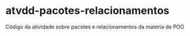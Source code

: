 # atvdd-pacotes-relacionamentos
Código da atividade sobre pacotes e relacionamentos da matéria de POO